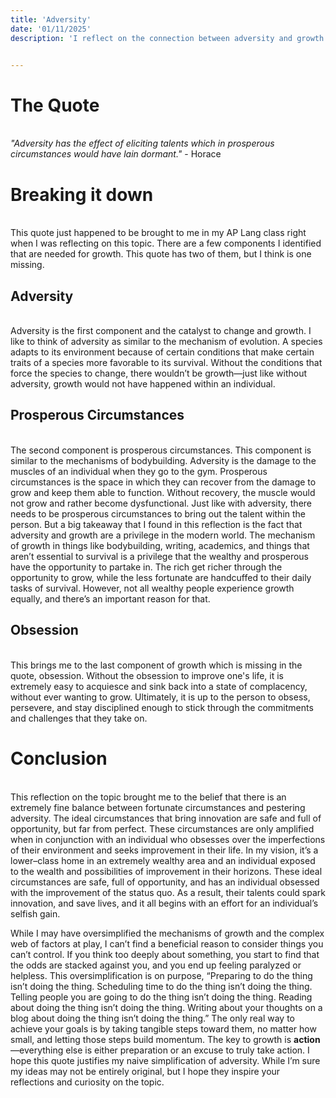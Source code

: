 ```yaml
---
title: 'Adversity'
date: '01/11/2025'
description: 'I reflect on the connection between adversity and growth. This post shares my thoughts on a quote from I discovered from one of my classes on the topic. '


---
```



# The Quote
<br/>
<em>"Adversity has the effect of eliciting talents which in prosperous circumstances would have lain dormant."</em> - Horace


<br/>


# Breaking it down


<br/>
This quote just happened to be brought to me in my AP Lang class right when I was reflecting on this topic. There are a few components I identified that are needed for growth. This quote has two of them, but I think is one missing.
<br/>


## Adversity


<br/>
Adversity is the first component and the catalyst to change and growth. I like to think of adversity as similar to the mechanism of evolution. A species adapts to its environment because of certain conditions that make certain traits of a species more favorable to its survival. Without the conditions that force the species to change, there wouldn’t be growth—just like without adversity, growth would not have happened within an individual.
<br/>


## Prosperous Circumstances


<br/>
The second component is prosperous circumstances. This component is similar to the mechanisms of bodybuilding. Adversity is the damage to the muscles of an individual when they go to the gym. Prosperous circumstances is the space in which they can recover from the damage to grow and keep them able to function. Without recovery, the muscle would not grow and rather become dysfunctional. Just like with adversity, there needs to be prosperous circumstances to bring out the talent within the person. 
But a big takeaway that I found in this reflection is the fact that adversity and growth are a privilege in the modern world. The mechanism of growth in things like bodybuilding, writing, academics, and things that aren’t essential to survival is a privilege that the wealthy and prosperous have the opportunity to partake in. The rich get richer through the opportunity to grow, while the less fortunate are handcuffed to their daily tasks of survival. However, not all wealthy people experience growth equally, and there’s an important reason for that.

<br/>

## Obsession


<br/>
This brings me to the last component of growth which is missing in the quote, obsession. Without the obsession to improve one's life, it is extremely easy to acquiesce and sink back into a state of complacency, without ever wanting to grow. Ultimately, it is up to the person to obsess, persevere, and stay disciplined enough to stick through the commitments and challenges that they take on.
<br/>


# Conclusion


<br/>
This reflection on the topic brought me to the belief that there is an extremely fine balance between fortunate circumstances and pestering adversity. The ideal circumstances that bring innovation are safe and full of opportunity, but far from perfect. These circumstances are only amplified when in conjunction with an individual who obsesses over the imperfections of their environment and seeks improvement in their life. In my vision, it’s a lower–class home in an extremely wealthy area and an individual exposed to the wealth and possibilities of improvement in their horizons. These ideal circumstances are safe, full of opportunity, and has an individual obsessed with the improvement of the status quo. As a result, their talents could spark innovation, and save lives, and it all begins with an effort for an individual’s selfish gain. 

<br/>

While I may have oversimplified the mechanisms of growth and the complex web of factors at play, I can’t find a beneficial reason to consider things you can’t control. If you think too deeply about something, you start to find that the odds are stacked against you, and you end up feeling paralyzed or helpless. This oversimplification is on purpose, “Preparing to do the thing isn’t doing the thing. Scheduling time to do the thing isn’t doing the thing. Telling people you are going to do the thing isn’t doing the thing. Reading about doing the thing isn’t doing the thing. Writing about your thoughts on a blog about doing the thing isn’t doing the thing.” The only real way to achieve your goals is by taking tangible steps toward them, no matter how small, and letting those steps build momentum. The key to growth is <strong>action</strong>—everything else is either preparation or an excuse to truly take action. I hope this quote justifies my naive simplification of adversity. While I’m sure my ideas may not be entirely original, but I hope they inspire your reflections and curiosity on the topic.
